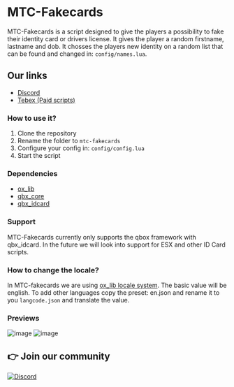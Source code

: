 
# MTC-Fakecards
MTC-Fakecards is a script designed to give the players a possibility to fake their identity card or drivers license. It gives the player a random firstname, lastname and dob. It chosses the players new identity on a random list that can be found and changed in: `config/names.lua`.

## Our links
- [Discord](https://discord.gg/APFHf9hhkG)
- [Tebex (Paid scripts)](https://mtc.tebex.io/)

### How to use it?
1. Clone the repository
2. Rename the folder to `mtc-fakecards`
3. Configure your config in: `config/config.lua`
4. Start the script

### Dependencies
- [ox_lib](https://github.com/overextended/ox_lib)
- [qbx_core](https://github.com/Qbox-project/qbx_core)
- [qbx_idcard](https://github.com/Qbox-project/qbx_idcard)

### Support
MTC-Fakecards currently only supports the qbox framework with qbx_idcard. In the future we will look into support for ESX and other ID Card scripts.

### How to change the locale?
In MTC-fakecards we are using [ox_lib locale system](https://overextended.dev/ox_lib/Modules/Locale/Shared#:~:text=locales/langcode.json-,Setup,-To%20change%20the). The basic value will be english. To add other languages copy the preset: en.json and rename it to you `langcode.json` and translate the value.

### Previews
![image](https://github.com/user-attachments/assets/730a733b-3ada-462c-9975-3b2f0363d66d)
![image](https://github.com/user-attachments/assets/0451cb51-0959-41e0-99d6-48c9e14f922d)

## 👉 Join our community

[![Discord](https://discord.com/api/guilds/1075048579758035014/widget.png?style=banner2)](https://discord.gg/cFuv5BMWzK)
